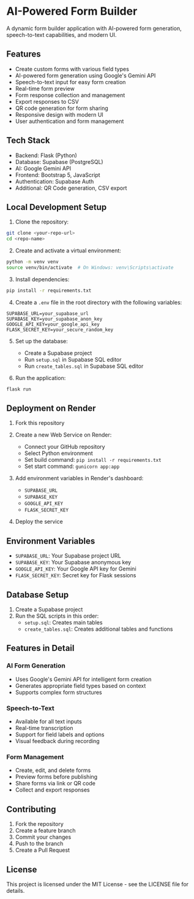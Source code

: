 # AI-Powered Form Builder

A dynamic form builder application with AI-powered form generation, speech-to-text capabilities, and modern UI.

## Features

- Create custom forms with various field types
- AI-powered form generation using Google's Gemini API
- Speech-to-text input for easy form creation
- Real-time form preview
- Form response collection and management
- Export responses to CSV
- QR code generation for form sharing
- Responsive design with modern UI
- User authentication and form management

## Tech Stack

- Backend: Flask (Python)
- Database: Supabase (PostgreSQL)
- AI: Google Gemini API
- Frontend: Bootstrap 5, JavaScript
- Authentication: Supabase Auth
- Additional: QR Code generation, CSV export

## Local Development Setup

1. Clone the repository:
```bash
git clone <your-repo-url>
cd <repo-name>
```

2. Create and activate a virtual environment:
```bash
python -m venv venv
source venv/bin/activate  # On Windows: venv\Scripts\activate
```

3. Install dependencies:
```bash
pip install -r requirements.txt
```

4. Create a `.env` file in the root directory with the following variables:
```
SUPABASE_URL=your_supabase_url
SUPABASE_KEY=your_supabase_anon_key
GOOGLE_API_KEY=your_google_api_key
FLASK_SECRET_KEY=your_secure_random_key
```

5. Set up the database:
   - Create a Supabase project
   - Run `setup.sql` in Supabase SQL editor
   - Run `create_tables.sql` in Supabase SQL editor

6. Run the application:
```bash
flask run
```

## Deployment on Render

1. Fork this repository

2. Create a new Web Service on Render:
   - Connect your GitHub repository
   - Select Python environment
   - Set build command: `pip install -r requirements.txt`
   - Set start command: `gunicorn app:app`

3. Add environment variables in Render's dashboard:
   - `SUPABASE_URL`
   - `SUPABASE_KEY`
   - `GOOGLE_API_KEY`
   - `FLASK_SECRET_KEY`

4. Deploy the service

## Environment Variables

- `SUPABASE_URL`: Your Supabase project URL
- `SUPABASE_KEY`: Your Supabase anonymous key
- `GOOGLE_API_KEY`: Your Google API key for Gemini
- `FLASK_SECRET_KEY`: Secret key for Flask sessions

## Database Setup

1. Create a Supabase project
2. Run the SQL scripts in this order:
   - `setup.sql`: Creates main tables
   - `create_tables.sql`: Creates additional tables and functions

## Features in Detail

### AI Form Generation
- Uses Google's Gemini API for intelligent form creation
- Generates appropriate field types based on context
- Supports complex form structures

### Speech-to-Text
- Available for all text inputs
- Real-time transcription
- Support for field labels and options
- Visual feedback during recording

### Form Management
- Create, edit, and delete forms
- Preview forms before publishing
- Share forms via link or QR code
- Collect and export responses

## Contributing

1. Fork the repository
2. Create a feature branch
3. Commit your changes
4. Push to the branch
5. Create a Pull Request

## License

This project is licensed under the MIT License - see the LICENSE file for details. 